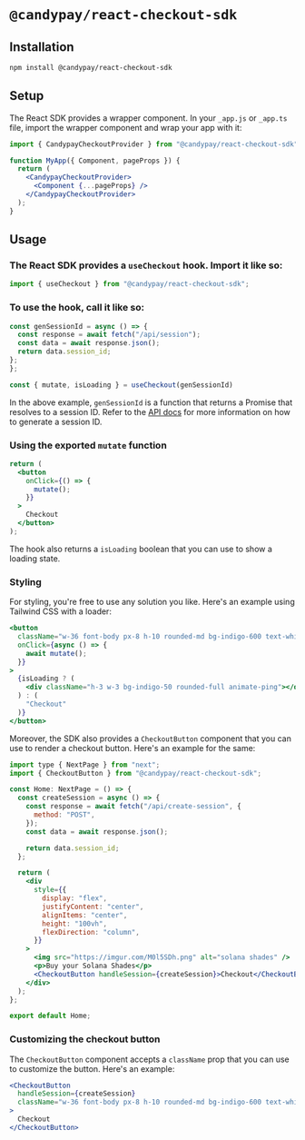 # `@candypay/react-checkout-sdk`

## Installation

```bash
npm install @candypay/react-checkout-sdk
```

## Setup

The React SDK provides a wrapper component. In your `_app.js` or `_app.ts` file, import the wrapper component and wrap your app with it:

```jsx
import { CandypayCheckoutProvider } from "@candypay/react-checkout-sdk";

function MyApp({ Component, pageProps }) {
  return (
    <CandypayCheckoutProvider>
      <Component {...pageProps} />
    </CandypayCheckoutProvider>
  );
}
```

## Usage

### The React SDK provides a `useCheckout` hook. Import it like so:

```jsx
import { useCheckout } from "@candypay/react-checkout-sdk";
```

### To use the hook, call it like so:

```jsx
const genSessionId = async () => {
  const response = await fetch("/api/session");
  const data = await response.json();
  return data.session_id;
};
};

const { mutate, isLoading } = useCheckout(genSessionId)

```

In the above example, `genSessionId` is a function that returns a Promise that resolves to a session ID. Refer to the [API docs](https://docs.candypay.io/api-reference/checkout-api) for more information on how to generate a session ID.

### Using the exported `mutate` function

```jsx
return (
  <button
    onClick={() => {
      mutate();
    }}
  >
    Checkout
  </button>
);
```

The hook also returns a `isLoading` boolean that you can use to show a loading state.

### Styling

For styling, you're free to use any solution you like. Here's an example using Tailwind CSS with a loader:

```jsx
<button
  className="w-36 font-body px-8 h-10 rounded-md bg-indigo-600 text-white text-[16px] hover:bg-indigo-700 grid place-items-center"
  onClick={async () => {
    await mutate();
  }}
>
  {isLoading ? (
    <div className="h-3 w-3 bg-indigo-50 rounded-full animate-ping"></div>
  ) : (
    "Checkout"
  )}
</button>
```

Moreover, the SDK also provides a `CheckoutButton` component that you can use to render a checkout button. Here's an example for the same:

```jsx
import type { NextPage } from "next";
import { CheckoutButton } from "@candypay/react-checkout-sdk";

const Home: NextPage = () => {
  const createSession = async () => {
    const response = await fetch("/api/create-session", {
      method: "POST",
    });
    const data = await response.json();

    return data.session_id;
  };

  return (
    <div
      style={{
        display: "flex",
        justifyContent: "center",
        alignItems: "center",
        height: "100vh",
        flexDirection: "column",
      }}
    >
      <img src="https://imgur.com/M0l5SDh.png" alt="solana shades" />
      <p>Buy your Solana Shades</p>
      <CheckoutButton handleSession={createSession}>Checkout</CheckoutButton>
    </div>
  );
};

export default Home;
```

### Customizing the checkout button

The `CheckoutButton` component accepts a `className` prop that you can use to customize the button. Here's an example:

```jsx
<CheckoutButton
  handleSession={createSession}
  className="w-36 font-body px-8 h-10 rounded-md bg-indigo-600 text-white text-[16px] hover:bg-indigo-700 grid place-items-center"
>
  Checkout
</CheckoutButton>
```
